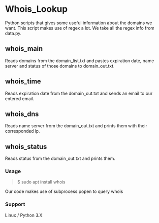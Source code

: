 # Whois_Lookup
Python scripts that gives some useful information about the domains we want. This script makes use of regex a lot. We take all the regex info from data.py.
## whois_main
Reads domains from the domain_list.txt and pastes expiration date, name server and status of those domains to domain_out.txt.
## whois_time
Reads expiration date from the domain_out.txt and sends an email to our entered email.
## whois_dns
Reads name server from the domain_out.txt and prints them with their corresponded ip.
## whois_status
Reads status from the domain_out.txt and prints them.


### Usage
>$ sudo apt install whois

Our code makes use of subprocess.popen to query whois
### Support
Linux / Python 3.X
